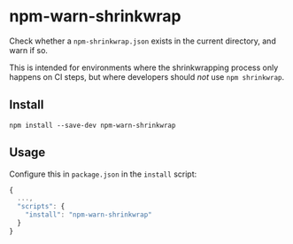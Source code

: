 # npm-warn-shrinkwrap

Check whether a `npm-shrinkwrap.json` exists in the current directory, and warn if so.

This is intended for environments where the shrinkwrapping process only happens on CI steps, but where developers should _not_ use `npm shrinkwrap`.

## Install

~~~~
npm install --save-dev npm-warn-shrinkwrap
~~~~

## Usage

Configure this in `package.json` in the `install` script:

```js
{
  ...,
  "scripts": {
    "install": "npm-warn-shrinkwrap"
  }
}


